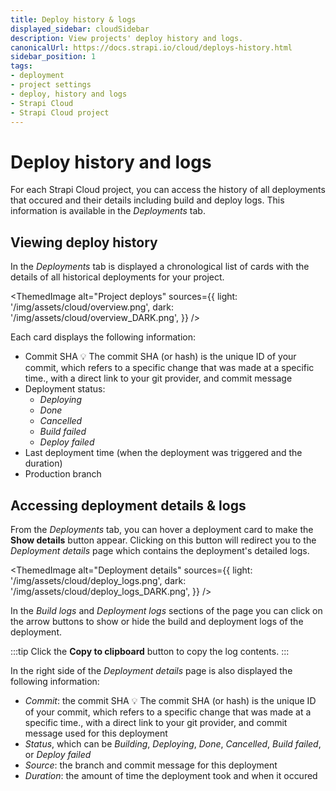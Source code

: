 ```yaml
---
title: Deploy history & logs
displayed_sidebar: cloudSidebar
description: View projects' deploy history and logs.
canonicalUrl: https://docs.strapi.io/cloud/deploys-history.html
sidebar_position: 1
tags:
- deployment
- project settings
- deploy, history and logs
- Strapi Cloud
- Strapi Cloud project
---
```


# Deploy history and logs

For each Strapi Cloud project, you can access the history of all deployments that occured and their details including build and deploy logs. This information is available in the *Deployments* tab.

## Viewing deploy history

In the *Deployments* tab is displayed a chronological list of cards with the details of all historical deployments for your project.

<ThemedImage
  alt="Project deploys"
  sources={{
    light: '/img/assets/cloud/overview.png',
    dark: '/img/assets/cloud/overview_DARK.png',
  }}
/>

Each card displays the following information:
- Commit SHA <Annotation>💡 The commit SHA (or hash) is the unique ID of your commit, which refers to a specific change that was made at a specific time.</Annotation>, with a direct link to your git provider, and commit message
- Deployment status:
    - *Deploying*
    - *Done*
    - *Cancelled*
    - *Build failed*
    - *Deploy failed*
- Last deployment time (when the deployment was triggered and the duration)
- Production branch

## Accessing deployment details & logs

From the *Deployments* tab, you can hover a deployment card to make the <Icon name="eye" /> **Show details** button appear. Clicking on this button will redirect you to the *Deployment details* page which contains the deployment's detailed logs.

<ThemedImage
  alt="Deployment details"
  sources={{
    light: '/img/assets/cloud/deploy_logs.png',
    dark: '/img/assets/cloud/deploy_logs_DARK.png',
  }}
/>

In the *Build logs* and *Deployment logs* sections of the page you can click on the arrow buttons <Icon name="caret-down" /> <Icon name="caret-up" /> to show or hide the build and deployment logs of the deployment.

:::tip
Click the <Icon name="copy-simple" /> **Copy to clipboard** button to copy the log contents.
:::

In the right side of the *Deployment details* page is also displayed the following information:
- *Commit*: the commit SHA <Annotation>💡 The commit SHA (or hash) is the unique ID of your commit, which refers to a specific change that was made at a specific time.</Annotation>, with a direct link to your git provider, and commit message used for this deployment
- *Status*, which can be *Building*, *Deploying*, *Done*, *Cancelled*, *Build failed*, or *Deploy failed*
- *Source*: the branch and commit message for this deployment
- *Duration*: the amount of time the deployment took and when it occured
